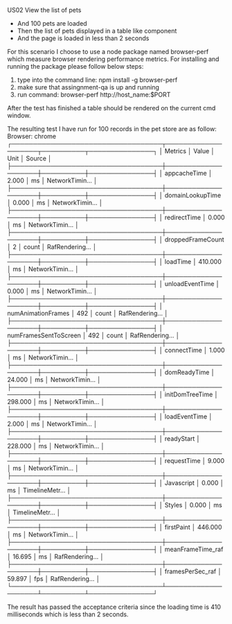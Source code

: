 US02 View the list of pets
- And 100 pets are loaded
- Then the list of pets displayed in a table like component
- And the page is loaded in less than 2 seconds

For this scenario I choose to use a node package named browser-perf which measure browser rendering performance metrics.
For installing and running the package please follow below steps:

1. type into the command line: npm install -g browser-perf
2. make sure that assingnment-qa is up and running
3. run command: browser-perf http://host_name:$PORT

After the test has finished a table should be rendered on the current cmd window. 

The resulting test I have run for 100 records in the pet store are as follow:
Browser: chrome
┌───────────────────────────────────┬────────────────────┬──────────┬───────────────┐
│                           Metrics │              Value │ Unit     │        Source │
├───────────────────────────────────┼────────────────────┼──────────┼───────────────┤
│                      appcacheTime │              2.000 │ ms       │ NetworkTimin… │
├───────────────────────────────────┼────────────────────┼──────────┼───────────────┤
│                  domainLookupTime │              0.000 │ ms       │ NetworkTimin… │
├───────────────────────────────────┼────────────────────┼──────────┼───────────────┤
│                      redirectTime │              0.000 │ ms       │ NetworkTimin… │
├───────────────────────────────────┼────────────────────┼──────────┼───────────────┤
│                 droppedFrameCount │                  2 │ count    │ RafRendering… │
├───────────────────────────────────┼────────────────────┼──────────┼───────────────┤
│                          loadTime │            410.000 │ ms       │ NetworkTimin… │
├───────────────────────────────────┼────────────────────┼──────────┼───────────────┤
│                   unloadEventTime │              0.000 │ ms       │ NetworkTimin… │
├───────────────────────────────────┼────────────────────┼──────────┼───────────────┤
│                numAnimationFrames │                492 │ count    │ RafRendering… │
├───────────────────────────────────┼────────────────────┼──────────┼───────────────┤
│             numFramesSentToScreen │                492 │ count    │ RafRendering… │
├───────────────────────────────────┼────────────────────┼──────────┼───────────────┤
│                       connectTime │              1.000 │ ms       │ NetworkTimin… │
├───────────────────────────────────┼────────────────────┼──────────┼───────────────┤
│                      domReadyTime │             24.000 │ ms       │ NetworkTimin… │
├───────────────────────────────────┼────────────────────┼──────────┼───────────────┤
│                   initDomTreeTime │            298.000 │ ms       │ NetworkTimin… │
├───────────────────────────────────┼────────────────────┼──────────┼───────────────┤
│                     loadEventTime │              2.000 │ ms       │ NetworkTimin… │
├───────────────────────────────────┼────────────────────┼──────────┼───────────────┤
│                        readyStart │            228.000 │ ms       │ NetworkTimin… │
├───────────────────────────────────┼────────────────────┼──────────┼───────────────┤
│                       requestTime │              9.000 │ ms       │ NetworkTimin… │
├───────────────────────────────────┼────────────────────┼──────────┼───────────────┤
│                        Javascript │              0.000 │ ms       │ TimelineMetr… │
├───────────────────────────────────┼────────────────────┼──────────┼───────────────┤
│                            Styles │              0.000 │ ms       │ TimelineMetr… │
├───────────────────────────────────┼────────────────────┼──────────┼───────────────┤
│                        firstPaint │            446.000 │ ms       │ NetworkTimin… │
├───────────────────────────────────┼────────────────────┼──────────┼───────────────┤
│                 meanFrameTime_raf │             16.695 │ ms       │ RafRendering… │
├───────────────────────────────────┼────────────────────┼──────────┼───────────────┤
│                  framesPerSec_raf │             59.897 │ fps      │ RafRendering… │
└───────────────────────────────────┴────────────────────┴──────────┴───────────────┘

The result has passed the acceptance criteria since the loading time is 410 milliseconds which is less than 2 seconds.